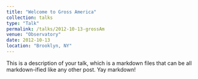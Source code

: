```yaml
---
title: "Welcome to Gross America"
collection: talks
type: "Talk"
permalink: /talks/2012-10-13-grossAm
venue: "Observatory"
date: 2012-10-13
location: "Brooklyn, NY"
---
```


This is a description of your talk, which is a markdown files that can be all markdown-ified like any other post. Yay markdown!
